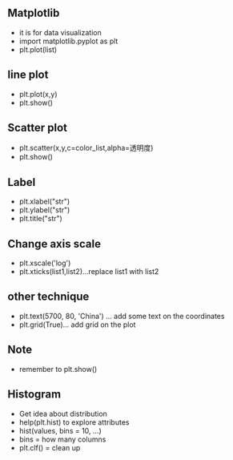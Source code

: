 ## Matplotlib
* it is for data visualization
* import matplotlib.pyplot as plt
* plt.plot(list)

## line plot
* plt.plot(x,y)
* plt.show()

## Scatter plot
* plt.scatter(x,y,c=color_list,alpha=透明度) 
* plt.show()

## Label
* plt.xlabel("str")
* plt.ylabel("str")
* plt.title("str")

## Change axis scale
* plt.xscale('log')
* plt.xticks(list1,list2)...replace list1 with list2

## other technique
* plt.text(5700, 80, 'China') ... add some text on the coordinates
* plt.grid(True)... add grid on the plot

## Note
* remember to plt.show()


## Histogram
* Get idea about distribution
* help(plt.hist) to explore attributes
* hist(values, bins = 10, ...)
* bins = how many columns
* plt.clf() = clean up
